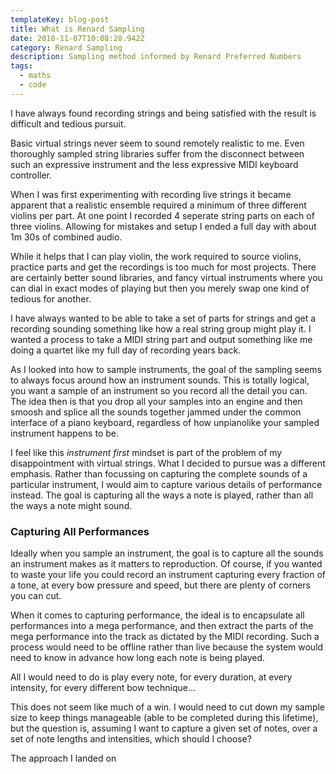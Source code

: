 ```yaml
---
templateKey: blog-post
title: What is Renard Sampling
date: 2018-11-07T10:08:28.942Z
category: Renard Sampling
description: Sampling method informed by Renard Preferred Numbers
tags:
  - maths
  - code
---
```

I have always found recording strings and being satisfied with the result is difficult and tedious pursuit.

Basic virtual strings never seem to sound remotely realistic to me. Even thoroughly sampled string libraries suffer from the disconnect between such an expressive instrument and the less expressive MIDI keyboard controller.

When I was first experimenting with recording live strings it became apparent that a realistic ensemble required a minimum of three different violins per part. At one point I recorded 4 seperate string parts on each of three violins. Allowing for mistakes and setup I ended a full day with about 1m 30s of combined audio.

While it helps that I can play violin, the work required to source violins, practice parts and get the recordings is too much for most projects. There are certainly better sound libraries, and fancy virtual instruments where you can dial in exact modes of playing but then you merely swap one kind of tedious for another.

I have always wanted to be able to take a set of parts for strings and get a recording sounding something like how a real string group might play it. I wanted a process to take a MIDI string part and output something like me doing a quartet like my full day of recording years back.

As I looked into how to sample instruments, the goal of the sampling seems to always focus around how an instrument sounds. This is totally logical, you want a sample of an instrument so you record all the detail you can. The idea then is that you drop all your samples into an engine and then smoosh and splice all the sounds together jammed under the common interface of a piano keyboard, regardless of how unpianolike your sampled instrument happens to be.

I feel like this *instrument first* mindset is part of the problem of my disappointment with virtual strings. What I decided to pursue was a different emphasis. Rather than focussing on capturing the complete sounds of a particular instrument, I would aim to capture various details of performance instead. The goal is capturing all the ways a note is played, rather than all the ways a note might sound.

### Capturing All Performances

Ideally when you sample an instrument, the goal is to capture all the sounds an instrument makes as it matters to reproduction. Of course, if you wanted to waste your life you could record an instrument capturing every fraction of a tone, at every bow pressure and speed, but there are plenty of corners you can cut.

When it comes to capturing performance, the ideal is to encapsulate all performances into a mega performance, and then extract the parts of the mega performance into the track as dictated by the MIDI recording. Such a process would need to be offline rather than live because the system would need to know in advance how long each note is being played.

All I would need to do is play every note, for every duration, at every intensity, for every different bow technique...

This does not seem like much of a win. I would need to cut down my sample size to keep things manageable (able to be completed during this lifetime), but the question is, assuming I want to capture a given set of notes, over a set of note lengths and intensities, which should I choose?

The approach I landed on 
